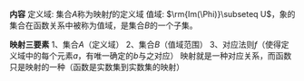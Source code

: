 **内容**
定义域: 集合$A$称为映射$f$的定义域
值域: $\rm{Im(\Phi)}\subseteq U$，象的集合在函数关系中被称为值域，是集合$B$的一个子集。

**映射三要素**
1、集合$A$（定义域）
2、集合$B$（值域范围）
3、对应法则$f$（使得定义域中的每个元素$a$，有唯一确定的$b$与之对应）
映射就是一种对应关系，而函数只是映射的一种（函数是实数集到实数集的映射）